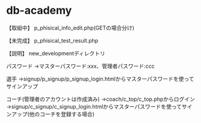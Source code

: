 # db-academy

【取組中】
p_phisical_info_edit.php(GETの場合分け)

【未完成】
p_phisical_test_result.php

【説明】
new_developmentディレクトリ

パスワード
→マスターパスワード:xxx、管理者パスワード:ccc

選手
→signup/p_signup/p_signup_login.htmlからマスターパスワードを使ってサインアップ

コーチ(管理者のアカウントは作成済み)
→coach/c_top/c_top.phpからログイン
→signup/c_signup/c_signup_login.htmlからマスターパスワードを使ってサインアップ(他のコーチを登録する場合)
